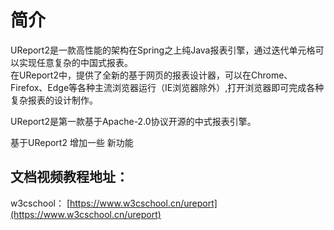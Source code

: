 # 简介



UReport2是一款高性能的架构在Spring之上纯Java报表引擎，通过迭代单元格可以实现任意复杂的中国式报表。  
在UReport2中，提供了全新的基于网页的报表设计器，可以在Chrome、Firefox、Edge等各种主流浏览器运行（IE浏览器除外）,打开浏览器即可完成各种复杂报表的设计制作。

UReport2是第一款基于Apache-2.0协议开源的中式报表引擎。

基于UReport2 增加一些 新功能


## 文档视频教程地址：
 w3cschool： [https://www.w3cschool.cn/ureport](https://www.w3cschool.cn/ureport)






